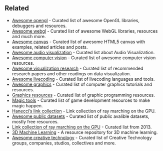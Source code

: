 ## Related

-   [Awesome opengl](https://github.com/eug/awesome-opengl) - Curated list of awesome OpenGL libraries, debuggers and resources.
-   [Awesome webgl](https://github.com/sjfricke/awesome-webgl) - Curated list of awesome WebGL libraries, resources and much more.
-   [Awesome canvas](https://github.com/raphamorim/awesome-canvas) - Curated list of awesome HTML5 canvas with examples, related articles and posts.
-   [Awesome audio visualization](https://github.com/willianjusten/awesome-audio-visualization) - Curated list about Audio Visualization.
-   [Awesome computer vision](https://github.com/jbhuang0604/awesome-computer-vision) - Curated list of awesome computer vision resources.
-   [Awesome visualization research](https://github.com/mathisonian/awesome-visualization-research) - Curated list of recommended research papers and other readings on data visualization.
-   [Awesome livecoding](https://github.com/lvm/awesome-livecoding/) - Curated list of livecoding languages and tools.
-   [Awesome graphics](https://github.com/ericjang/awesome-graphics) - Curated list of computer graphics tutorials and resources.
-   [Graphics resources](https://github.com/mattdesl/graphics-resources) - Curated list of graphic programming resources.
-   [Magic tools](https://github.com/ellisonleao/magictools) - Curated list of game development resources to make magic happen.
-   [Hanecci’s link collection](http://d.hatena.ne.jp/hanecci/20131005/p1) - Link collection of ray marching on the GPU.
-   [Awesome public datasets](https://github.com/caesar0301/awesome-public-datasets) - Curated list of public avalible datasets, mostly free resources.
-   [Link collection of ray marching on the GPU](http://d.hatena.ne.jp/hanecci/20131005/p1) - Curated list from 2013.
-   [3D Machine Learning](https://github.com/timzhang642/3D-Machine-Learning) - A resource repository for 3D machine learning.
-   [Awesome creative technology](https://github.com/j0hnm4r5/awesome-creative-technology) - Curated list of Creative Technology groups, companies, studios, collectives and more.